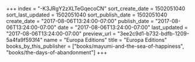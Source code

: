 +++
index = "-K3JRgY2zXLTeGqecoCN"
sort_create_date = 1502051040
sort_last_updated = 1502051040
sort_publish_date = 1502051040
create_date = "2017-08-06T13:24:00-07:00"
publish_date = "2017-08-06T13:24:00-07:00"
date = "2017-08-06T13:24:00-07:00"
last_updated = "2017-08-06T13:24:00-07:00"
preview_url = "3ee2c9d1-b732-bdfb-1209-5a4fa9f593f4"
name = "Europa Editions"
title = "Europa Editions"
books_by_this_publisher = ["books/mayumi-and-the-sea-of-happiness", "books/the-days-of-abandonment"]
+++
